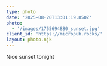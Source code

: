 ```yaml
---
type: photo
date: '2025-08-20T13:01:19.850Z'
photo:
  - '/images/1755694880_sunset.jpg'
client_id: 'https://micropub.rocks/'
layout: photo.njk
---
```

Nice sunset tonight

